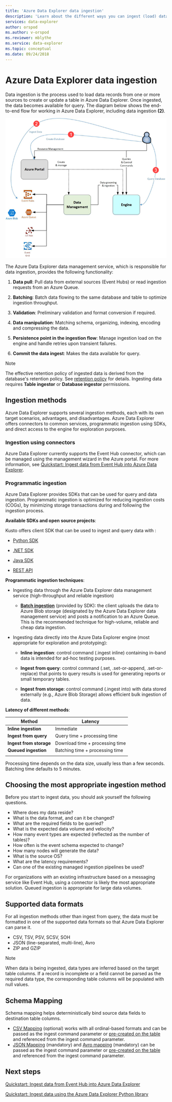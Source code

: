```yaml
---
title: 'Azure Data Explorer data ingestion'
description: 'Learn about the different ways you can ingest (load) data in Azure Data Explorer'
services: data-explorer
author: orspod
ms.author: v-orspod
ms.reviewer: mblythe
ms.service: data-explorer
ms.topic: conceptual
ms.date: 09/24/2018
---
```


# Azure Data Explorer data ingestion

Data ingestion is the process used to load data records from one or more sources to create or update a table in Azure Data Explorer. Once ingested, the data becomes available for query. The diagram below shows the end-to-end flow for working in Azure Data Explorer, including data ingestion **(2)**.

![Overall data flow](media/ingest-data-overview/overall-data-flow.png)

The Azure Data Explorer data management service, which is responsible for data ingestion, provides the following functionality:

1. **Data pull**: Pull data from external sources (Event Hubs) or read ingestion requests from an Azure Queue.

1. **Batching**: Batch data flowing to the same database and table to optimize ingestion throughput.

1. **Validation**: Preliminary validation and format conversion if required.

1. **Data manipulation**: Matching schema, organizing, indexing, encoding and compressing the data.

1. **Persistence point in the ingestion flow**: Manage ingestion load on the engine and handle retries upon transient failures.

1. **Commit the data ingest**: Makes the data available for query.

> [!NOTE]
> The effective retention policy of ingested data is derived from the database's retention policy. See [retention policy](https://docs.microsoft.com/azure/kusto/concepts/retentionpolicy) for details. Ingesting data requires **Table ingestor** or **Database ingestor** permissions.

## Ingestion methods

Azure Data Explorer supports several ingestion methods, each with its own target scenarios, advantages, and disadvantages. Azure Data Explorer offers connectors to common services, programmatic ingestion using SDKs, and direct access to the engine for exploration purposes.

### Ingestion using connectors

Azure Data Explorer currently supports the Event Hub connector, which can be managed using the management wizard in the Azure portal. For more information, see [Quickstart: Ingest data from Event Hub into Azure Data Explorer](ingest-data-event-hub.md).

### Programmatic ingestion

Azure Data Explorer provides SDKs that can be used for query and data ingestion. Programmatic ingestion is optimized for reducing ingestion costs (COGs), by minimizing storage transactions during and following the ingestion process.

**Available SDKs and open source projects**:

Kusto offers client SDK that can be used to ingest and query data with :

* [Python SDK](https://docs.microsoft.com/azure/kusto/api/python/kusto-python-client-library)

* [.NET SDK](https://docs.microsoft.com/azure/kusto/api/netfx/about-the-sdk)

* [Java SDK](https://docs.microsoft.com/azure/kusto/api/java/kusto-java-client-library)

* [REST API](https://docs.microsoft.com/azure/kusto/api/netfx/kusto-ingest-client-rest)

**Programmatic ingestion techniques**:

* Ingesting data through the Azure Data Explorer data management service (high-throughput and reliable ingestion)

  * [**Batch ingestion**](https://docs.microsoft.com/azure/kusto/api/netfx/kusto-ingest-queued-ingest-sample) (provided by SDK): the client uploads the data to Azure Blob storage (designated by the Azure Data Explorer data management service) and posts a notification to an Azure Queue. This is the recommended technique for high-volume, reliable and cheap data ingestion.

* Ingesting data directly into the Azure Data Explorer engine (most appropriate for exploration and prototyping):

  * **Inline ingestion**: control command (.ingest inline) containing in-band data is intended for ad-hoc testing purposes.

  * **Ingest from query**: control command (.set, .set-or-append, .set-or-replace) that points to query results is used for generating reports or small temporary tables.

  * **Ingest from storage**: control command (.ingest into) with data stored externally (e.g., Azure Blob Storage) allows efficient bulk ingestion of data.

**Latency of different methods**:

| Method | Latency |
| --- | --- |
| **Inline ingestion** | Immediate |
| **Ingest from query** | Query time + processing time |
| **Ingest from storage** | Download time + processing time |
| **Queued ingestion** | Batching time + processing time |
| |

Processing time depends on the data size, usually less than a few seconds. Batching time defaults to 5 minutes.

## Choosing the most appropriate ingestion method

Before you start to ingest data, you should ask yourself the following questions.

* Where does my data reside? ​
* What is the data format, and can it be changed? ​
* What are the required fields to be queried? ​
* What is the expected data volume and velocity? ​
* How many event types are expected (reflected as the number of tables)? ​
* How often is the event schema expected to change? ​
* How many nodes will generate the data? ​
* What is the source OS? ​
* What are the latency requirements? ​
* Can one of the existing managed ingestion pipelines be used? ​

For organizations with an existing infrastructure based on a messaging service like Event Hub, using a connector is likely the most appropriate solution. Queued ingestion is appropriate for large data volumes.

## Supported data formats

For all ingestion methods other than ingest from query, the data must be formatted in one of the supported data formats so that Azure Data Explorer can parse it.

* CSV, TSV, PSV, SCSV, SOH​
* JSON (line-separated, multi-line), Avro​
* ZIP and GZIP 

> [!NOTE]
> When data is being ingested, data types are inferred based on the target table columns. If a record is incomplete or a field cannot be parsed as the required data type, the corresponding table columns will be populated with null values.

## Schema Mapping

Schema mapping helps deterministically bind source data fields to destination table columns.

* [CSV Mapping](https://docs.microsoft.com/azure/kusto/management/mappings?branch=master#csv-mapping) (optional) works with all ordinal-based formats and can be passed as the ingest command parameter or [pre-created on the table](https://docs.microsoft.com/azure/kusto/management/tables?branch=master#create-ingestion-mapping) and referenced from the ingest command parameter.
* [JSON Mapping](https://docs.microsoft.com/azure/kusto/management/mappings?branch=master#json-mapping) (mandatory) and [Avro mapping](https://docs.microsoft.com/azure/kusto/management/mappings?branch=master#avro-mapping) (mandatory) can be passed as the ingest command parameter or [pre-created on the table](https://docs.microsoft.com/azure/kusto/management/tables#create-ingestion-mapping) and referenced from the ingest command parameter.

## Next steps

[Quickstart: Ingest data from Event Hub into Azure Data Explorer](ingest-data-event-hub.md)

[Quickstart: Ingest data using the Azure Data Explorer Python library](python-ingest-data.md)

